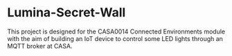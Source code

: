 # Lumina-Secret-Wall
This project is designed for the CASA0014 Connected Environments module with the aim of building an IoT device to control some LED lights through an MQTT broker at CASA. 
